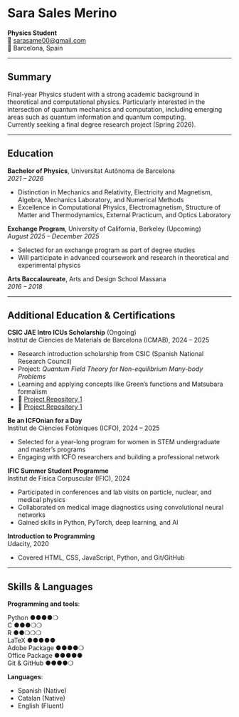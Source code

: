 
# Sara Sales Merino

**Physics Student**  
📧 sarasame00@gmail.com  
📍 Barcelona, Spain  

---

## Summary

Final-year Physics student with a strong academic background in theoretical and computational physics. Particularly interested in the intersection of quantum mechanics and computation, including emerging areas such as quantum information and quantum computing.  
Currently seeking a final degree research project (Spring 2026).

---

## Education

**Bachelor of Physics**, Universitat Autònoma de Barcelona  
*2021 – 2026*  
- Distinction in Mechanics and Relativity, Electricity and Magnetism, Algebra, Mechanics Laboratory, and Numerical Methods  
- Excellence in Computational Physics, Electromagnetism, Structure of Matter and Thermodynamics, External Practicum, and Optics Laboratory

**Exchange Program**, University of California, Berkeley (Upcoming)  
*August 2025 – December 2025*  
- Selected for an exchange program as part of degree studies  
- Will participate in advanced coursework and research in theoretical and experimental physics

**Arts Baccalaureate**, Arts and Design School Massana  
*2016 – 2018*

---

## Additional Education & Certifications

**CSIC JAE Intro ICUs Scholarship** (Ongoing)  
Institut de Ciències de Materials de Barcelona (ICMAB), 2024 – 2025  
- Research introduction scholarship from CSIC (Spanish National Research Council)  
- Project: *Quantum Field Theory for Non-equilibrium Many-body Problems*  
- Learning and applying concepts like Green’s functions and Matsubara formalism
- 🔗 [Project Repository 1](https://github.com/sarasame00/mgf_ir_t2g)  
- 🔗 [Project Repository 1](https://github.com/sarasame00/t2g_app)

**Be an ICFOnian for a Day**  
Institut de Ciències Fotòniques (ICFO), 2024 – 2025  
- Selected for a year-long program for women in STEM undergraduate and master’s programs  
- Engaging with ICFO researchers and building a professional network

**IFIC Summer Student Programme**  
Institut de Física Corpuscular (IFIC), 2024  
- Participated in conferences and lab visits on particle, nuclear, and medical physics  
- Collaborated on medical image diagnostics using convolutional neural networks  
- Gained skills in Python, PyTorch, deep learning, and AI

**Introduction to Programming**  
Udacity, 2020  
- Covered HTML, CSS, JavaScript, Python, and Git/GitHub

---

## Skills & Languages

**Programming and tools**: 

Python  ●●●●❍  
C            ●●●❍❍  
R ●●❍❍❍   
LaTeX ●●●●●  
Adobe Package ●●●●❍  
Office Package ●●●●●  
Git & GitHub ●●●●❍  

**Languages**:  
- Spanish (Native)  
- Catalan (Native)  
- English (Fluent)
